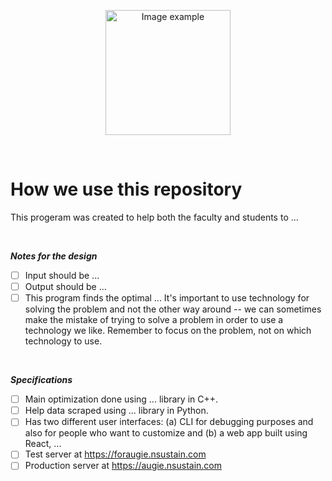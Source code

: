 <!-- TODO: Replace this image with final product gif -->
<p align="center">
  <img alt="Image example" src="https://twemoji.maxcdn.com/v/latest/svg/1fae0.svg" width="200px">
</p>

<br>

# How we use this repository

This progeram was created to help both the faculty and students to ...

<br>

***Notes for the design***<br>
- [ ] Input should be ...
- [ ] Output should be ...
- [ ] This program finds the optimal ...
It's important to use technology for solving the problem and not the other way around -- we can sometimes make the mistake of trying to solve a problem in order to use a technology we like. Remember to focus on the problem, not on which technology to use.

<br>

***Specifications***<br>
- [ ] Main optimization done using ... library in C++.
- [ ] Help data scraped using ... library in Python.
- [ ] Has two different user interfaces: (a) CLI for debugging purposes and also for people who want to customize and (b) a web app built using React, ...
- [ ] Test server at https://foraugie.nsustain.com
- [ ] Production server at https://augie.nsustain.com

<br>
<br>
<br>

<!--

Co-authored-by: Deepak <77573925+deepakkrish212@users.noreply.github.com>
Co-authored-by: Marcus <79320268+0nab@users.noreply.github.com>


-->
